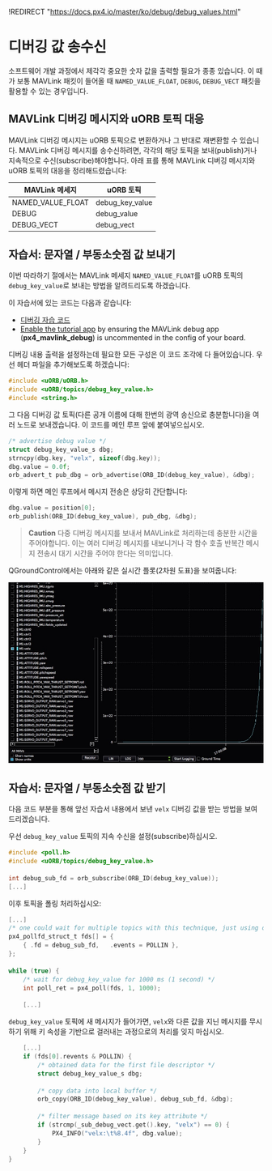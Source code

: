 !REDIRECT "https://docs.px4.io/master/ko/debug/debug_values.html"

# 디버깅 값 송수신

소프트웨어 개발 과정에서 제각각 중요한 숫자 값을 출력할 필요가 종종 있습니다. 이 때가 보통 MAVLink 패킷이 들어올 때 `NAMED_VALUE_FLOAT`, `DEBUG`, `DEBUG_VECT` 패킷을 활용할 수 있는 경우입니다.

## MAVLink 디버깅 메시지와 uORB 토픽 대응

MAVLink 디버깅 메시지는 uORB 토픽으로 변환하거나 그 반대로 재변환할 수 있습니다. MAVLink 디버깅 메시지를 송수신하려면, 각각의 해당 토픽을 보내(publish)거나 지속적으로 수신(subscribe)해야합니다. 아래 표를 통해 MAVLink 디버깅 메시지와 uORB 토픽의 대응을 정리해드렸습니다:

| MAVLink 메세지         | uORB 토픽           |
| ------------------- | ----------------- |
| NAMED_VALUE_FLOAT | debug_key_value |
| DEBUG               | debug_value       |
| DEBUG_VECT          | debug_vect        |

## 자습서: 문자열 / 부동소숫점 값 보내기

이번 따라하기 절에서는 MAVLink 메세지 `NAMED_VALUE_FLOAT`를 uORB 토픽의 `debug_key_value`로 보내는 방법을 알려드리도록 하겠습니다.

이 자습서에 있는 코드는 다음과 같습니다:

* [디버깅 자습 코드](https://github.com/PX4/PX4-Autopilot/blob/master/src/examples/px4_mavlink_debug/px4_mavlink_debug.cpp)
* [Enable the tutorial app](https://github.com/PX4/PX4-Autopilot/blob/master/boards/px4/fmu-v5/default.cmake) by ensuring the MAVLink debug app (**px4_mavlink_debug**) is uncommented in the config of your board.

디버깅 내용 출력을 설정하는데 필요한 모든 구성은 이 코드 조각에 다 들어있습니다. 우선 헤더 파일을 추가해보도록 하겠습니다:

```C
#include <uORB/uORB.h>
#include <uORB/topics/debug_key_value.h>
#include <string.h>
```

그 다음 디버깅 값 토픽(다른 공개 이름에 대해 한번의 광역 송신으로 충분합니다)을 여러 노드로 보내겠습니다. 이 코드를 메인 루프 앞에 붙여넣으십시오.

```C
/* advertise debug value */
struct debug_key_value_s dbg;
strncpy(dbg.key, "velx", sizeof(dbg.key));
dbg.value = 0.0f;
orb_advert_t pub_dbg = orb_advertise(ORB_ID(debug_key_value), &dbg);
```

이렇게 하면 메인 루프에서 메시지 전송은 상당히 간단합니다:

```C
dbg.value = position[0];
orb_publish(ORB_ID(debug_key_value), pub_dbg, &dbg);
```

> **Caution** 다중 디버깅 메시지를 보내서 MAVLink로 처리하는데 충분한 시간을 주어야합니다. 이는 여러 디버깅 메시지를 내보니거나 각 함수 호출 반복간 메시지 전송시 대기 시간을 주어야 한다는 의미입니다.

QGroundControl에서는 아래와 같은 실시간 플롯(2차원 도표)을 보여줍니다:

![QGC debugvalue plot](../../assets/gcs/qgc-debugval-plot.jpg)

## 자습서: 문자열 / 부동소숫점 값 받기

다음 코드 부분을 통해 앞선 자습서 내용에서 보낸 `velx` 디버깅 값을 받는 방법을 보여드리겠습니다.

우선 `debug_key_value` 토픽의 지속 수신을 설정(subscribe)하십시오.

```C
#include <poll.h>
#include <uORB/topics/debug_key_value.h>

int debug_sub_fd = orb_subscribe(ORB_ID(debug_key_value));
[...]
```

이후 토픽을 폴링 처리하십시오:

```C
[...]
/* one could wait for multiple topics with this technique, just using one here */
px4_pollfd_struct_t fds[] = {
    { .fd = debug_sub_fd,   .events = POLLIN },
};

while (true) {
    /* wait for debug_key_value for 1000 ms (1 second) */
    int poll_ret = px4_poll(fds, 1, 1000);

    [...]
```

`debug_key_value` 토픽에 새 메시지가 들어가면, `velx`와 다른 값을 지닌 메시지를 무시하기 위해 키 속성을 기반으로 걸러내는 과정으로의 처리를 잊지 마십시오.

```C
    [...]
    if (fds[0].revents & POLLIN) {
        /* obtained data for the first file descriptor */
        struct debug_key_value_s dbg;

        /* copy data into local buffer */
        orb_copy(ORB_ID(debug_key_value), debug_sub_fd, &dbg);

        /* filter message based on its key attribute */
        if (strcmp(_sub_debug_vect.get().key, "velx") == 0) {
            PX4_INFO("velx:\t%8.4f", dbg.value);
        }
    }
}

```